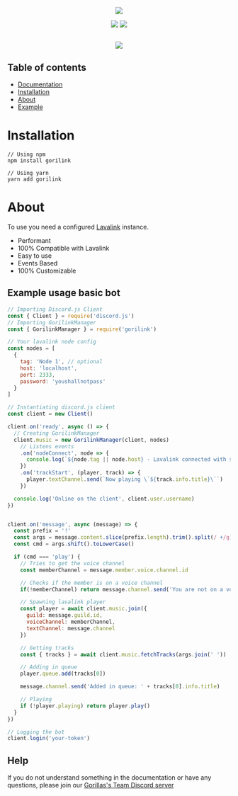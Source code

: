 <p align="center">
  <img src="https://i.imgur.com/U4niq5L.png" />
</p>
<p align="center">
  <a href="LICENSE.md"><img src="https://badgen.net/github/license/amio/badgen-service" /></a>
  <a href="https://www.npmjs.com/package/gorilink"><img src="https://badgen.net/npm/v/gorilink"></a>
</p>

##

<p align="center">
  <a href="https://nodei.co/npm/gorilink/"><img src="https://nodei.co/npm/gorilink.png?downloads=true&downloadRank=true&stars=true"></a>
</p>

## Table of contents

- [Documentation](https://gorillas-team.github.io/Gorilink/)
- [Installation](#installation)
- [About](#about)
- [Example](#example-usage-basic-bot)

# Installation
```
// Using npm
npm install gorilink

// Using yarn
yarn add gorilink
```

# About
To use you need a configured [Lavalink](https://github.com/Frederikam/Lavalink) instance.

- Performant
- 100% Compatible with Lavalink
- Easy to use
- Events Based
- 100% Customizable

## Example usage basic bot
```javascript
// Importing Discord.js Client
const { Client } = require('discord.js')
// Importing GorilinkManager
const { GorilinkManager } = require('gorilink')

// Your lavalink node config
const nodes = [
  {
    tag: 'Node 1', // optional
    host: 'localhost',
    port: 2333,
    password: 'youshallnotpass'
  }
]

// Instantiating discord.js client
const client = new Client()

client.on('ready', async () => {
  // Creating GorilinkManager
  client.music = new GorilinkManager(client, nodes)
    // Listens events
    .on('nodeConnect', node => {
      console.log(`${node.tag || node.host} - Lavalink connected with success.`)
    })
    .on('trackStart', (player, track) => {
      player.textChannel.send(`Now playing \`${track.info.title}\``)
    })

  console.log('Online on the client', client.user.username)
})


client.on('message', async (message) => {
  const prefix = '!'
  const args = message.content.slice(prefix.length).trim().split(/ +/g)
  const cmd = args.shift().toLowerCase()

  if (cmd === 'play') {
    // Tries to get the voice channel
    const memberChannel = message.member.voice.channel.id

    // Checks if the member is on a voice channel
    if(!memberChannel) return message.channel.send('You are not on a voice channel')

    // Spawning lavalink player
    const player = await client.music.join({
      guild: message.guild.id,
      voiceChannel: memberChannel,
      textChannel: message.channel
    })

    // Getting tracks
    const { tracks } = await client.music.fetchTracks(args.join(' '))

    // Adding in queue
    player.queue.add(tracks[0])

    message.channel.send('Added in queue: ' + tracks[0].info.title)

    // Playing
    if (!player.playing) return player.play()
  }
})

// Logging the bot
client.login('your-token')
```

## Help
If you do not understand something in the documentation or have any questions, please join our [Gorillas's Team Discord server](https://discord.gg/t87qh4y)
